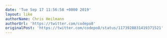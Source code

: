 ```yaml
---
date: 'Tue Sep 17 11:56:58 +0000 2019'
layout: like
authorName: Chris Heilmann
authorUrl: 'https://twitter.com/codepo8'
originalPost: 'https://twitter.com/codepo8/status/1173928831419371521'
---
```

